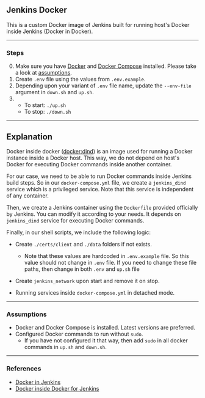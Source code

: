 ## Jenkins Docker

This is a custom Docker image of Jenkins built for running host's Docker inside Jenkins (Docker in Docker).

<hr>

### Steps

0. Make sure you have [Docker](https://docker.com) and [Docker Compose](https://docs.docker.com/compose/) installed. Please take a look at [assumptions](#Assumptions).
1. Create `.env` file using the values from `.env.example`.
2. Depending upon your variant of `.env` file name, update the `--env-file` argument in `down.sh` and `up.sh`.
3. - To start: `./up.sh`
   - To stop: `./down.sh`

<hr>

## Explanation

Docker inside docker ([docker:dind](https://hub.docker.com/_/docker)) is an image used for running a Docker instance inside a Docker host. This way, we do not depend on host's Docker for executing Docker commands inside another container.

For our case, we need to be able to run Docker commands inside Jenkins build steps. So in our `docker-compose.yml` file, we create a `jenkins_dind` service which is a privileged service. Note that this service is independent of any container.

Then, we create a Jenkins container using the `Dockerfile` provided officially by Jenkins. You can modify it according to your needs. It depends on `jenkins_dind` service for executing Docker commands.

Finally, in our shell scripts, we include the following logic:

- Create `./certs/client` and `./data` folders if not exists.

  - Note that these values are hardcoded in `.env.example` file. So this value should not change in `.env` file. If you need to change these file paths, then change in both `.env` and `up.sh` file

- Create `jenkins_network` upon start and remove it on stop.

- Running services inside `docker-compose.yml` in detached mode.

<hr>

### Assumptions

- Docker and Docker Compose is installed. Latest versions are preferred.
- Configured Docker commands to run without `sudo`.
  - If you have not configured it that way, then add `sudo` in all docker commands in `up.sh` and `down.sh`.

<hr>

### References

- [Docker in Jenkins](https://www.jenkins.io/doc/book/installing/docker/#setup-wizard)
- [Docker inside Docker for Jenkins](https://itnext.io/docker-inside-docker-for-jenkins-d906b7b5f527)

